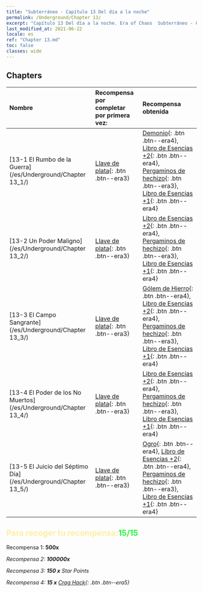```yaml
---
title: "Subterráneo - Capítulo 13 Del día a la noche"
permalink: /Underground/Chapter 13/
excerpt: "Capítulo 13 Del día a la noche. Era of Chaos  Subterráneo - Capítulo 13. Del día a la noche"
last_modified_at: 2021-06-22
locale: es
ref: "Chapter 13.md"
toc: false
classes: wide
---
```


## Chapters

  | Nombre |  Recompensa por completar por primera vez: | Recompensa obtenida |
  |:------------|:------------|:------------| 
  | [13-1 El Rumbo de la Guerra](/es/Underground/Chapter 13_1/) | [Llave de plata](/ItemsES/con_693/){: .btn .btn--era3} | [Demonio](/ItemsES/unt_229/){: .btn .btn--era4}, [Libro de Esencias +2](/ItemsES/mat_53/){: .btn .btn--era4}, [Pergaminos de hechizo](/ItemsES/con_694/){: .btn .btn--era3}, [Libro de Esencias +1](/ItemsES/mat_46/){: .btn .btn--era4} |
  | [13-2 Un Poder Maligno](/es/Underground/Chapter 13_2/) | [Llave de plata](/ItemsES/con_693/){: .btn .btn--era3} | [Libro de Esencias +2](/ItemsES/mat_53/){: .btn .btn--era4}, [Pergaminos de hechizo](/ItemsES/con_694/){: .btn .btn--era3}, [Libro de Esencias +1](/ItemsES/mat_46/){: .btn .btn--era4} |
  | [13-3 El Campo Sangrante](/es/Underground/Chapter 13_3/) | [Llave de plata](/ItemsES/con_693/){: .btn .btn--era3} | [Gólem de Hierro](/ItemsES/unt_237/){: .btn .btn--era4}, [Libro de Esencias +2](/ItemsES/mat_53/){: .btn .btn--era4}, [Pergaminos de hechizo](/ItemsES/con_694/){: .btn .btn--era3}, [Libro de Esencias +1](/ItemsES/mat_46/){: .btn .btn--era4} |
  | [13-4 El Poder de los No Muertos](/es/Underground/Chapter 13_4/) | [Llave de plata](/ItemsES/con_693/){: .btn .btn--era3} | [Libro de Esencias +2](/ItemsES/mat_53/){: .btn .btn--era4}, [Pergaminos de hechizo](/ItemsES/con_694/){: .btn .btn--era3}, [Libro de Esencias +1](/ItemsES/mat_46/){: .btn .btn--era4} |
  | [13-5 El Juicio del Séptimo Día](/es/Underground/Chapter 13_5/) | [Llave de plata](/ItemsES/con_693/){: .btn .btn--era3} | [Ogro](/ItemsES/unt_220/){: .btn .btn--era4}, [Libro de Esencias +2](/ItemsES/mat_53/){: .btn .btn--era4}, [Pergaminos de hechizo](/ItemsES/con_694/){: .btn .btn--era3}, [Libro de Esencias +1](/ItemsES/mat_46/){: .btn .btn--era4} |


## <span style="color: #ffeea0">Para recoger tu recompensa:</span><span style="color: #27f73a">15/15</span>

 Recompensa 1:  **500x** <i class="fas fa-gem"/>

 Recompensa 2:  **100000x** <i class="fas fa-coins"/>

 Recompensa 3: **150 x** Star Points

 Recompensa 4: **15 x** [Crag Hack](/ItemsES/her_375/){: .btn .btn--era5}

